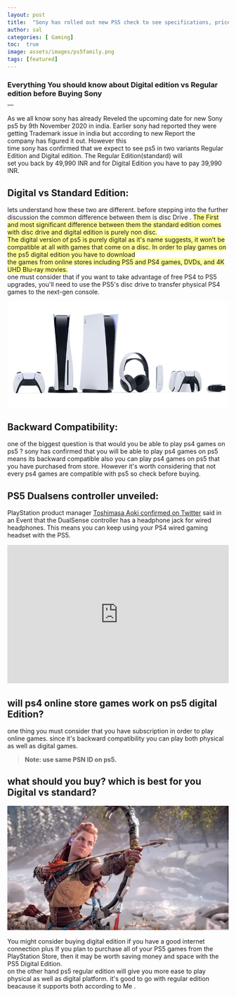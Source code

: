 ```yaml
---
layout: post
title:  "Sony has rolled out new PS5 check to see specifications, price and other details."
author: sal
categories: [ Gaming]
toc:  true
image: assets/images/ps5family.png
tags: [featured]
---
```

	


### Everything You should know about  Digital edition vs Regular edition before Buying Sony 	
	
<table>
<colgroup>
 
 <col span="1" style="background-color:#f3fffb;">
</colgroup>
<thead>
 <tr>
  <th></th>
  
  
 </tr>
</thead> 
	   
 </table> 






	
	
	



	




As we all know sony has already Reveled the upcoming date for new Sony ps5 by 9th November 2020 in india. Earlier sony had reported they were getting Trademark issue in india but according to new Report the	
company has figured it out. However this 	
time sony has confirmed that we expect to see ps5 in two variants Regular Edition and Digital edition. The Regular Edition(standard) will	
set you back by 49,990 INR and for Digital Edition you have to pay 39,990 INR. 	

## Digital vs Standard Edition:	

lets understand how these two are different. before stepping into the further discussion the common difference between them is disc Drive .	
<span style="background-color: #FFFF99">  The First and most significant difference between them the standard edition comes with disc drive and digital edition is purely non disc. 	
  The digital version of ps5 is purely digital as it's name suggests, it won’t be compatible at all with games that come on a disc. In order to play games on the  ps5 digital edition  you have to download 	
the games from online stores including PS5 and PS4 games, DVDs, and 4K UHD Blu-ray movies.</span>	
one must consider that if you want to take advantage of free PS4 to PS5 upgrades, you'll need to use the PS5's disc drive to transfer physical PS4 games to the next-gen console.	

![ps5 Digital vs standard edition](/assets/images/ps5family.png)	


## Backward Compatibility: 	
one of the biggest question is that would you be able to play ps4 games on ps5 ? sony has confirmed that you will be able to play ps4 games on ps5 means its backward compatible also you can play ps4 games on ps5 that you have purchased from store. However it's worth considering that not every ps4 games are compatible with ps5 so check before buying.

## PS5 Dualsens controller unveiled:	

PlayStation product manager [Toshimasa Aoki confirmed on Twitter](https://twitter.com/toshimasa_aoki?s=09) said in an Event that the DualSense controller has a headphone jack for wired headphones. This means you can keep using your PS4 wired gaming headset with the PS5. 	

<p><iframe style="width:100%;" height="315" src="https://www.youtube.com/embed/5QJsK83rQE0?rel=0&amp;showinfo=0" frameborder="0" allowfullscreen></iframe></p>



## will  ps4 online store  games work on ps5 digital Edition?	

one thing you must consider that you have subscription in order to play online games. since it's backward compatibility you can play  both physical as well as digital games. 	

> **Note: use same PSN ID on ps5.**	


## what should you buy? which is best for you Digital vs standard?	

![](/assets/images/horizon.jpg.webp)

You might consider buying digital edition if you have a good internet connection plus  If you plan to purchase all of your PS5 games from the PlayStation Store, then it may be worth saving money and space with the PS5 Digital Edition.	
on the other hand ps5 regular edition will give you more ease to play  physical as well as digital platform. it's good to go with regular edition beacause it supports both according to Me .


















